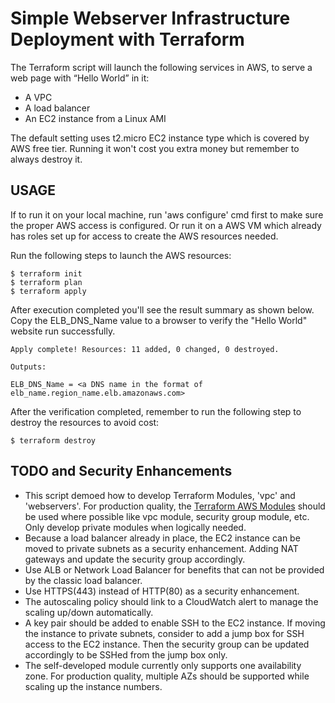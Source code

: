 # Simple Webserver Infrastructure Deployment with Terraform

The Terraform script will launch the following services in AWS, to serve a web page with “Hello World” in it:

-	A VPC 
-	A load balancer
-	An EC2 instance from a Linux AMI 

The default setting uses t2.micro EC2 instance type which is covered by AWS free tier. Running it won't cost you extra money but remember to always destroy it.


## USAGE

If to run it on your local machine, run 'aws configure' cmd first to make sure the proper AWS access is configured. 
Or run it on a AWS VM which already has roles set up for access to create the AWS resources needed.

Run the following steps to launch the AWS resources:
```
$ terraform init
$ terraform plan
$ terraform apply
```

After execution completed you'll see the result summary as shown below. Copy the ELB_DNS_Name value to a browser to verify the "Hello World" website run successfully.
```
Apply complete! Resources: 11 added, 0 changed, 0 destroyed.

Outputs:

ELB_DNS_Name = <a DNS name in the format of elb_name.region_name.elb.amazonaws.com>
```

After the verification completed, remember to run the following step to destroy the resources to avoid cost:
```
$ terraform destroy
```

## TODO and Security Enhancements
- This script demoed how to develop Terraform Modules, 'vpc' and 'webservers'. For production quality, the [Terraform AWS Modules](https://registry.terraform.io/namespaces/terraform-aws-modules) should be used where possible like vpc module, security group module, etc. Only develop private modules when logically needed.
- Because a load balancer already in place, the EC2 instance can be moved to private subnets as a security enhancement. Adding NAT gateways and update the security group accordingly.
- Use ALB or Network Load Balancer for benefits that can not be provided by the classic load balancer.
- Use HTTPS(443) instead of HTTP(80) as a security enhancement. 
- The autoscaling policy should link to a CloudWatch alert to manage the scaling up/down automatically.
- A key pair should be added to enable SSH to the EC2 instance. If moving the instance to private subnets, consider to add a jump box for SSH access to the EC2 instance. Then the security group can be updated accordingly to be SSHed from the jump box only. 
- The self-developed module currently only supports one availability zone. For production quality, multiple AZs should be supported while scaling up the instance numbers.

